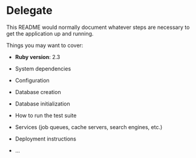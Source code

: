 # Delegate

This README would normally document whatever steps are necessary to get the
application up and running.

Things you may want to cover:

* **Ruby version**: 2.3 

* System dependencies

* Configuration

* Database creation

* Database initialization

* How to run the test suite

* Services (job queues, cache servers, search engines, etc.)

* Deployment instructions

* ...
